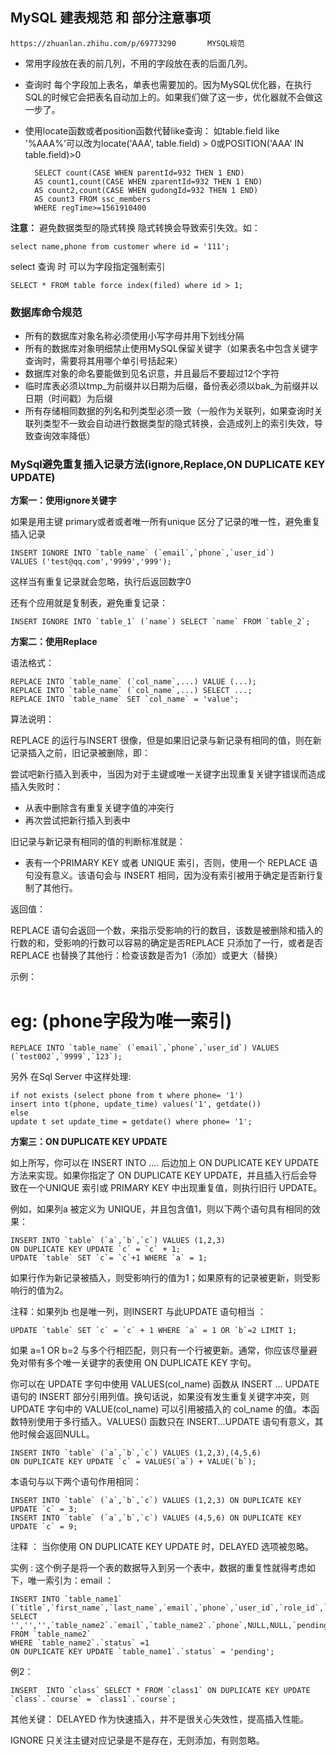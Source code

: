 ## MySQL 建表规范 和 部分注意事项 ##

    https://zhuanlan.zhihu.com/p/69773290       MYSQL规范

- 常用字段放在表的前几列，不用的字段放在表的后面几列。
- 查询时 每个字段加上表名，单表也需要加的。因为MySQL优化器，在执行SQL的时候它会把表名自动加上的。如果我们做了这一步，优化器就不会做这一步了。
- 使用locate函数或者position函数代替like查询：
如table.field like '%AAA%'可以改为locate('AAA', table.field) > 0或POSITION('AAA' IN table.field)>0


    	SELECT count(CASE WHEN parentId=932 THEN 1 END) 
		AS count1,count(CASE WHEN zparentId=932 THEN 1 END) 
		AS count2,count(CASE WHEN gudongId=932 THEN 1 END)
		AS count3 FROM ssc_members 
		WHERE regTime>=1561910400



**注意：**
避免数据类型的隐式转换
隐式转换会导致索引失效。如：

	select name,phone from customer where id = '111';

select 查询 时 可以为字段指定强制索引

    SELECT * FROM table force index(filed) where id > 1;
 
### 数据库命令规范 ###

- 所有的数据库对象名称必须使用小写字母并用下划线分隔
- 所有的数据库对象明细禁止使用MySQL保留关键字（如果表名中包含关键字查询时，需要将其用哪个单引号括起来）
- 数据库对象的命名要能做到见名识意，并且最后不要超过12个字符
- 临时库表必须以tmp_为前缀并以日期为后缀，备份表必须以bak_为前缀并以日期（时间戳）为后缀
- 所有存储相同数据的列名和列类型必须一致（一般作为关联列，如果查询时关联列类型不一致会自动进行数据类型的隐式转换，会造成列上的索引失效，导致查询效率降低）


### MySql避免重复插入记录方法(ignore,Replace,ON DUPLICATE KEY UPDATE) ###


**方案一：使用ignore关键字**

如果是用主键 primary或者或者唯一所有unique 区分了记录的唯一性，避免重复插入记录

    INSERT IGNORE INTO `table_name` (`email`,`phone`,`user_id`)
	VALUES ('test@qq.com','9999','999');

这样当有重复记录就会忽略，执行后返回数字0

还有个应用就是复制表，避免重复记录：

    INSERT IGNORE INTO `table_1` (`name`) SELECT `name` FROM `table_2`;

**方案二：使用Replace**

语法格式：

    REPLACE INTO `table_name` (`col_name`,...) VALUE (...);
	REPLACE INTO `table_name` (`col_name`,...) SELECT ...;
	REPLACE INTO `table_name` SET `col_name` = 'value';

算法说明：

REPLACE 的运行与INSERT 很像，但是如果旧记录与新记录有相同的值，则在新记录插入之前，旧记录被删除，即：

尝试吧新行插入到表中，当因为对于主键或唯一关键字出现重复关键字错误而造成插入失败时：

- 从表中删除含有重复关键字值的冲突行
- 再次尝试把新行插入到表中


旧记录与新记录有相同的值的判断标准就是：


- 表有一个PRIMARY KEY 或者 UNIQUE 索引，否则，使用一个 REPLACE 语句没有意义。该语句会与 INSERT 相同，因为没有索引被用于确定是否新行复制了其他行。


返回值：

REPLACE 语句会返回一个数，来指示受影响的行的数目，该数是被删除和插入的行数的和，受影响的行数可以容易的确定是否REPLACE 只添加了一行，或者是否REPLACE 也替换了其他行：检查该数是否为1（添加）或更大（替换）

示例：

# eg: (phone字段为唯一索引)

    REPLACE INTO `table_name` (`email`,`phone`,`user_id`) VALUES (`test002`,`9999`,`123`);

另外 在Sql Server 中这样处理: 

    if not exists (select phone from t where phone= '1')   
	insert into t(phone, update_time) values('1', getdate()) 
	else    
	update t set update_time = getdate() where phone= '1';

**方案三：ON DUPLICATE KEY UPDATE**

如上所写，你可以在 INSERT INTO .... 后边加上 ON DUPLICATE KEY UPDATE 方法来实现。如果你指定了 ON DUPLICATE KEY UPDATE，并且插入行后会导致在一个UNIQUE 索引或 PRIMARY KEY 中出现重复值，则执行旧行 UPDATE。

例如，如果列a 被定义为 UNIQUE，并且包含值1，则以下两个语句具有相同的效果：

    INSERT INTO `table` (`a`,`b`,`c`) VALUES (1,2,3)
	ON DUPLICATE KEY UPDATE `c` = `c` + 1;
	UPDATE `table` SET `c`= `c`+1 WHERE `a` = 1;

如果行作为新记录被插入，则受影响行的值为1；如果原有的记录被更新，则受影响行的值为2。

注释：如果列b 也是唯一列，则INSERT 与此UPDATE 语句相当 ： 

    UPDATE `table` SET `c` = `c` + 1 WHERE `a` = 1 OR `b`=2 LIMIT 1;

如果 a=1 OR b=2 与多个行相匹配，则只有一个行被更新。通常，你应该尽量避免对带有多个唯一关键字的表使用 ON DUPLICATE KEY 字句。

你可以在 UPDATE 字句中使用 VALUES(col_name)  函数从 INSERT ... UPDATE  语句的 INSERT 部分引用列值。换句话说，如果没有发生重复关键字冲突，则 UPDATE 字句中的 VALUE(col_name) 可以引用被插入的 col_name 的值。本函数特别使用于多行插入。VALUES() 函数只在 INSERT...UPDATE 语句有意义，其他时候会返回NULL。

    INSERT INTO `table` (`a`,`b`,`c`) VALUES (1,2,3),(4,5,6)
	ON DUPLICATE KEY UPDATE `c` = VALUES(`a`) + VALUE(`b`);

本语句与以下两个语句作用相同：

    INSERT INTO `table` (`a`,`b`,`c`) VALUES (1,2,3) ON DUPLICATE KEY UPDATE `c` = 3;
	INSERT INTO `table` (`a`,`b`,`c`) VALUES (4,5,6) ON DUPLICATE KEY UPDATE `c` = 9;

注释 ： 当你使用 ON DUPLICATE KEY UPDATE 时，DELAYED 选项被忽略。

实例 : 这个例子是将一个表的数据导入到另一个表中，数据的重复性就得考虑如下，唯一索引为：email ：

    INSERT INTO `table_name1` (`title`,`first_name`,`last_name`,`email`,`phone`,`user_id`,`role_id`,`status`,`campaign_id`) 
	SELECT '','','',`table_name2`.`email`,`table_name2`.`phone`,NULL,NULL,`pending`,29 FROM `table_name2`
	WHERE `table_name2`.`status` =1 
	ON DUPLICATE KEY UPDATE `table_name1`.`status` = 'pending';

例2：

    INSERT  INTO `class` SELECT * FROM `class1` ON DUPLICATE KEY UPDATE `class`.`course` = `class1`.`course`;

其他关键： DELAYED 作为快速插入，并不是很关心失效性，提高插入性能。

IGNORE 只关注主键对应记录是不是存在，无则添加，有则忽略。
 
    
